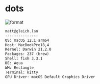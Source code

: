 
# dots

![format](https://github.com/gleich/dots/workflows/format/badge.svg)

```txt
matt@gleich.lan 
--------------- 
OS: macOS 12.1 arm64 
Host: MacBookPro18,4 
Kernel: Darwin 21.2.0 
Packages: 237 (brew) 
Shell: fish 3.3.1 
DE: Aqua 
WM: Rectangle 
Terminal: kitty 
GPU Driver: macOS Default Graphics Driver 
```
